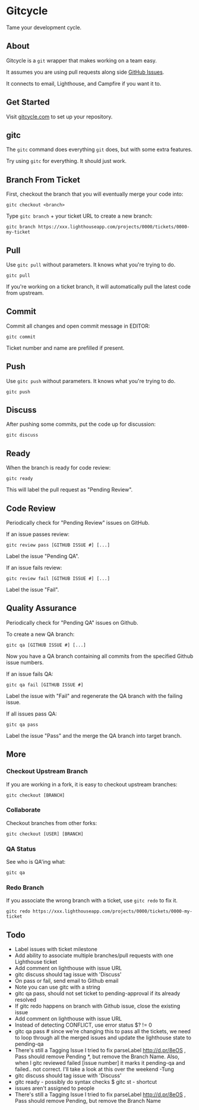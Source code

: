 Gitcycle
========

Tame your development cycle.

About
-----

Gitcycle is a `git` wrapper that makes working on a team easy.

It assumes you are using pull requests along side [GitHub Issues](https://github.com/features/projects/issues).

It connects to email, Lighthouse, and Campfire if you want it to.

Get Started
-----------

Visit [gitcycle.com](http://gitcycle.com) to set up your repository.

gitc
----

The `gitc` command does everything `git` does, but with some extra features.

Try using `gitc` for everything. It should just work.

Branch From Ticket
------------------

First, checkout the branch that you will eventually merge your code into:

	gitc checkout <branch>

Type `gitc branch` + your ticket URL to create a new branch:

	gitc branch https://xxx.lighthouseapp.com/projects/0000/tickets/0000-my-ticket

Pull
----

Use `gitc pull` without parameters. It knows what you're trying to do.

	gitc pull

If you're working on a ticket branch, it will automatically pull the latest code from upstream.

Commit
------

Commit all changes and open commit message in EDITOR:

	gitc commit

Ticket number and name are prefilled if present.

Push
----

Use `gitc push` without parameters. It knows what you're trying to do.

	gitc push

Discuss
-------

After pushing some commits, put the code up for discussion:

	gitc discuss

Ready
-----

When the branch is ready for code review:

	gitc ready

This will label the pull request as "Pending Review".

Code Review
-----------

Periodically check for "Pending Review" issues on GitHub.

If an issue passes review:

	gitc review pass [GITHUB ISSUE #] [...]

Label the issue "Pending QA".

If an issue fails review:

	gitc review fail [GITHUB ISSUE #] [...]

Label the issue "Fail".

Quality Assurance
-----------------

Periodically check for "Pending QA" issues on Github.

To create a new QA branch:

	gitc qa [GITHUB ISSUE #] [...]

Now you have a QA branch containing all commits from the specified Github issue numbers.

If an issue fails QA:

	gitc qa fail [GITHUB ISSUE #]

Label the issue with "Fail" and regenerate the QA branch with the failing issue.

If all issues pass QA:

	gitc qa pass

Label the issue "Pass" and the merge the QA branch into target branch.

More
----

### Checkout Upstream Branch

If you are working in a fork, it is easy to checkout upstream branches:

	gitc checkout [BRANCH]

### Collaborate

Checkout branches from other forks:

	gitc checkout [USER] [BRANCH]

### QA Status

See who is QA'ing what:

	gitc qa

### Redo Branch

If you associate the wrong branch with a ticket, use `gitc redo` to fix it.

	gitc redo https://xxx.lighthouseapp.com/projects/0000/tickets/0000-my-ticket

Todo
----

* Label issues with ticket milestone
* Add ability to associate multiple branches/pull requests with one Lighthouse ticket
* Add comment on lighthouse with issue URL
* gitc discuss should tag issue with 'Discuss'
* On pass or fail, send email to Github email
* Note you can use gitc with a string
* gitc qa pass, should not set ticket to pending-approval if its already resolved
* If gitc redo happens on branch with Github issue, close the existing issue
* Add comment on lighthouse with issue URL
* Instead of detecting CONFLICT, use error status $? != 0
* gitc qa pass # since we're changing this to pass all the tickets, we need to loop through all the merged issues and update the lighthouse state to pending-qa
* There's still a Tagging Issue I tried to fix parseLabel http://d.pr/8eOS , Pass should remove Pending *, but remove the Branch Name.  Also, when I gitc reviewed failed [issue number] it marks it pending-qa and failed.. not correct.  I'll take a look at this over the weekend -Tung
* gitc discuss should tag issue with 'Discuss'
* gitc ready - possibly do syntax checks
$ gitc st - shortcut
* issues aren't assigned to people
* There's still a Tagging Issue I tried to fix parseLabel http://d.pr/8eOS , Pass should remove Pending, but remove the Branch Name